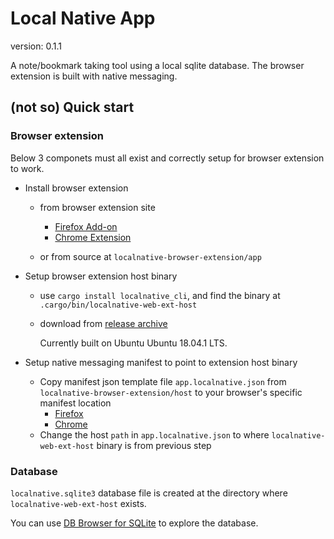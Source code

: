 # Local Native App
version: 0.1.1

A note/bookmark taking tool using a local sqlite database. The browser extension is built with native messaging.

## (not so) Quick start

### Browser extension

Below 3 componets must all exist and correctly setup for browser extension to work.

- Install browser extension

  - from browser extension site
    - [Firefox Add-on](https://addons.mozilla.org/addon/localnative/)
    - [Chrome Extension](https://chrome.google.com/webstore/detail/local-native/oclkmkeameccmgnajgogjlhdjeaconnb)

  - or from source at `localnative-browser-extension/app`

- Setup browser extension host binary
    - use `cargo install localnative_cli`, and find the binary at `.cargo/bin/localnative-web-ext-host`

    - download from [release archive](https://localnative.app/release.html)

        Currently built on Ubuntu Ubuntu 18.04.1 LTS.

- Setup native messaging manifest to point to extension host binary

    - Copy manifest json template file `app.localnative.json` from `localnative-browser-extension/host` to your browser's specific manifest location
        - [Firefox](https://developer.mozilla.org/en-US/Add-ons/WebExtensions/Native_manifests#Manifest_location)
        - [Chrome](https://developer.chrome.com/extensions/nativeMessaging#native-messaging-host-location)
    - Change the host `path` in `app.localnative.json` to where `localnative-web-ext-host` binary is from previous step

### Database

`localnative.sqlite3` database file is created at the directory where `localnative-web-ext-host` exists.

You can use [DB Browser for SQLite](http://sqlitebrowser.org/) to explore the database.
